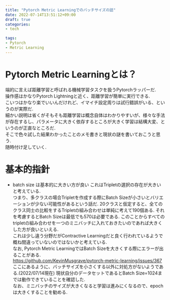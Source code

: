 ```yaml
---
title: "Pytorch Metric Learningでのバッチサイズの話"
date: 2022-07-14T13:51:12+09:00
draft: true
categories:
- tech

tags:
- Pytorch
- Metric Learning
---
```


# Pytorch Metric Learningとは？
端的に言えば距離学習と呼ばれる機械学習タスクを扱うPytorchラッパーだ.<br>
操作感はかなりPytorch Lightningと近く、距離学習が簡単に実行できる. <br>
こいつはかなり楽でいいんだけれど、イマイチ設定周りは試行錯誤がいる、というのが実際だ.<br>
細かい説明は省くがそもそも距離学習は概念自体はわかりやすいが、様々な手法が存在するし、パラメータに大きく依存するところが大きく学習は結構大変、というのが正直なところだ. <br>
そこで色々試した結果わかったことのメモ書きと現状の謎を書いておこうと思う. <br>
随時付け足していく. <br>

# 基本的指針
- batch size は基本的に大きい方が良い
	これはTripletの選択の存在が大きいと考えている. <br>
	つまり、多クラスの場合Tripletを作成する際にBatch Sizeが小さいとバリエーションが少ない可能性があるという話だ. 
	20クラスと仮定すると、全てのクラス同士の比較をするTripletの組み合わせは単純に考えて190個ある.
	それを考慮するとBatch Sizeは最低でも570は必要である. 
	このことからすべてのtripletの組み合わせを一つのミニバッチに入れておきたいのであれば大きくした方が良いといえる. <br>
	これは少し違う分野だがContractive Learningだと良く行われているようで概ね間違っていないのではないかと考えている. <br>
	なお, Pytorch Metric LearningではBatch Sizeを大きくする際にエラーが出ることがある. <br>
	https://github.com/KevinMusgrave/pytorch-metric-learning/issues/367
	ここにあるように、バッチサイズを小さくする以外に対処方がないようである.(2022/07/14現在)
	現状自分のデータセットであるとBatch Size=1024までは動作できていることを確認した. <br>
	なお、ミニバッチのサイズが大きくなると学習は進みにくなるので、epochは大きくすることを勧める.<br>


